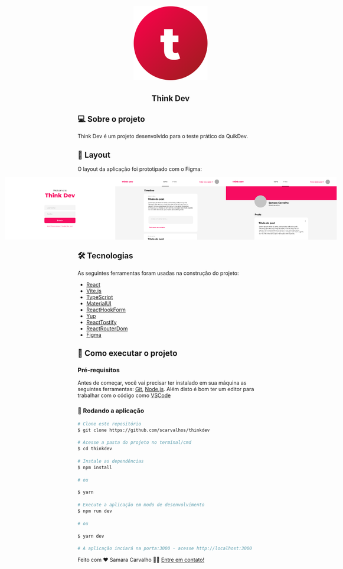<h1 align="center">
    <img alt="NextLevelWeek" title="#NextLevelWeek" src="./src/assets/favicon.svg" />
</h1>

<h2 align="center"> 
	Think Dev
</h2>

## 💻 Sobre o projeto

Think Dev é um projeto desenvolvido para o teste prático da QuikDev.


## 🎨 Layout

O layout da aplicação foi prototipado com o Figma:

<p align="center" style="display: flex; align-items: flex-start; justify-content: center;">
  <img alt="ThinkDev" title="#ThinkDev" src="./src/assets/login.png" width="300px">
  <img alt="ThinkDev" title="#ThinkDev" src="./src/assets/home.png" width="300px">
  <img alt="ThinkDev" title="#ThinkDev" src="./src/assets/profile.png" width="300px">
</p>

## 🛠 Tecnologias

As seguintes ferramentas foram usadas na construção do projeto:

- [React][reactjs]
- [Vite.js][vitejs]
- [TypeScript][typescript]
- [MaterialUI][materialui]
- [ReactHookForm][reacthookform]
- [Yup][yup]
- [ReactTostify][reacttostify]
- [ReactRouterDom][reactrouterdom]
- [Figma][figma]


## 🚀 Como executar o projeto

### Pré-requisitos

Antes de começar, você vai precisar ter instalado em sua máquina as seguintes ferramentas:
[Git](https://git-scm.com), [Node.js][nodejs]. 
Além disto é bom ter um editor para trabalhar com o código como [VSCode][vscode]

### 🎲 Rodando a aplicação

```bash
# Clone este repositório
$ git clone https://github.com/scarvalhos/thinkdev

# Acesse a pasta do projeto no terminal/cmd
$ cd thinkdev

# Instale as dependências
$ npm install

# ou

$ yarn

# Execute a aplicação em modo de desenvolvimento
$ npm run dev

# ou

$ yarn dev

# A aplicação inciará na porta:3000 - acesse http://localhost:3000
```


Feito com ❤️ Samara Carvalho 👋🏽 [Entre em contato!](https://www.linkedin.com/in/scarvalhos/)

[nodejs]: https://nodejs.org/
[typescript]: https://www.typescriptlang.org/
[reactjs]: https://reactjs.org
[vitejs]: https://vitejs.dev/
[materialui]: https://mui.com
[reacthookform]: https://react-hook-form.com/
[yup]: https://www.npmjs.com/package/yup
[reacttostify]: https://www.npmjs.com/package/react-toastify
[reactrouterdom]: https://reactrouter.com/
[figma]: https://figma.com

[yarn]: https://yarnpkg.com/
[vscode]: https://code.visualstudio.com/

[vceditconfig]: https://marketplace.visualstudio.com/items?itemName=EditorConfig.EditorConfig
[vceslint]: https://marketplace.visualstudio.com/items?itemName=dbaeumer.vscode-eslint
[prettier]: https://marketplace.visualstudio.com/items?itemName=esbenp.prettier-vscode
[rs]: https://rocketseat.com.br
